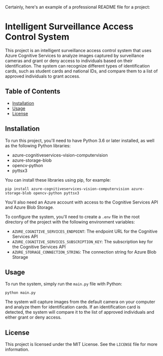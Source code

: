 Certainly, here's an example of a professional README file for a project:

# Intelligent Surveillance Access Control System

This project is an intelligent surveillance access control system that uses Azure Cognitive Services to analyze images captured by surveillance cameras and grant or deny access to individuals based on their identification. The system can recognize different types of identification cards, such as student cards and national IDs, and compare them to a list of approved individuals to grant access.

## Table of Contents

- [Installation](#installation)
- [Usage](#usage)
- [License](#license)

## Installation

To run this project, you'll need to have Python 3.6 or later installed, as well as the following Python libraries:

- azure-cognitiveservices-vision-computervision
- azure-storage-blob
- opencv-python
- pyttsx3

You can install these libraries using pip, for example:

```
pip install azure-cognitiveservices-vision-computervision azure-storage-blob opencv-python pyttsx3
```

You'll also need an Azure account with access to the Cognitive Services API and Azure Blob Storage.

To configure the system, you'll need to create a `.env` file in the root directory of the project with the following environment variables:

- `AZURE_COGNITIVE_SERVICES_ENDPOINT`: The endpoint URL for the Cognitive Services API
- `AZURE_COGNITIVE_SERVICES_SUBSCRIPTION_KEY`: The subscription key for the Cognitive Services API
- `AZURE_STORAGE_CONNECTION_STRING`: The connection string for Azure Blob Storage

## Usage

To run the system, simply run the `main.py` file with Python:

```
python main.py
```

The system will capture images from the default camera on your computer and analyze them for identification cards. If an identification card is detected, the system will compare it to the list of approved individuals and either grant or deny access.

## License

This project is licensed under the MIT License. See the `LICENSE` file for more information.

